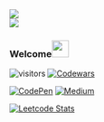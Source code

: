 <div align="left">
  <img src="https://readme-typing-svg.herokuapp.com/?lines=Welcome+to+my+portfolio;Hello,+I'm+chi;阿祥的工程師之路&center=false&width=500&height=50&color=FF5733&font=Courier&size=30">
</div>

<div align="left">
  <img src="https://readme-typing-svg.herokuapp.com/?lines=Coding+is+fun!;Let's+go!&center=false&width=500&height=50&color=36BCF7&font=Fira+Code&size=24">
</div>

### Welcome<img src="https://raw.githubusercontent.com/verma-anushka/verma-anushka/master/gifs/wave.gif" width="30px">
![visitors](https://komarev.com/ghpvc/?username=chixxyy&label=Profile%20views&color=0e75b6&style=flat)
[![Codewars](https://www.codewars.com/users/chixxyy/badges/micro)](https://www.codewars.com/users/chixxyy)

[![CodePen](https://img.shields.io/badge/CodePen-000000?style=for-the-badge&logo=codepen&logoColor=white)](https://codepen.io/chixxyy)
[![Medium](https://img.shields.io/badge/Medium-12100E?style=for-the-badge&logo=medium&logoColor=white)](https://medium.com/@chixxyy)

<a href="https://leetcode.com/chixxyy">
    <img src="https://leetcard.jacoblin.cool/chixxyy" alt="Leetcode Stats" width="ˋ300">
</a>
